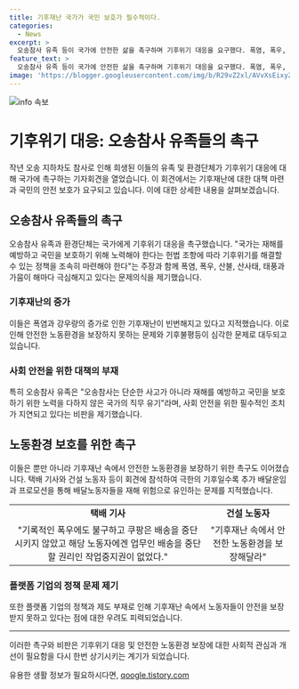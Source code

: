 ```yaml
---
title: 기후재난 국가가 국민 보호가 필수적이다.
categories:
  - News
excerpt: >
  오송참사 유족 등이 국가에 안전한 삶을 촉구하며 기후위기 대응을 요구했다. 폭염, 폭우, 산불 등이 빈번하고 강도가 심해지는 가운데, 극한 기후 상황에서 안전한 노동환경을 보장해야 한다는 목소리도 커지고 있다. 유가족은 국가의 직무 유기로 보고, 기후재난에 대한 근본적인 사회구조 변화가 필요하다고 강조했다. 함께 회견에 참석한 노동자들도 기후재난 속에서의 안전을 요구하며, 기업의 책임과 노동자 보호를 촉구했다.
feature_text: >
  오송참사 유족 등이 국가에 안전한 삶을 촉구하며 기후위기 대응을 요구했다. 폭염, 폭우, 산불 등이 빈번하고 강도가 심해지는 가운데, 극한 기후 상황에서 안전한 노동환경을 보장해야 한다는 목소리도 커지고 있다. 유가족은 국가의 직무 유기로 보고, 기후재난에 대한 근본적인 사회구조 변화가 필요하다고 강조했다. 함께 회견에 참석한 노동자들도 기후재난 속에서의 안전을 요구하며, 기업의 책임과 노동자 보호를 촉구했다.
image: 'https://blogger.googleusercontent.com/img/b/R29vZ2xl/AVvXsEixyZcFfHzMRdzZMjFBmAUKJYCLCGyLL1o632UiGVXcaFdKo_bkvkuCioo0uUKlGfBVcT3P84aROyZIXSBEx3Aw5nCQ3pTgDom1WDC4m8eifvWiAmWEEVb4x6G_l8C0QH225ldMjyaFvpxGEBGNO37VmDTDMHGhJPq73UglMfDca1-0aw/s1600/blogspot.png'
---
```


<p><img src="https://blogger.googleusercontent.com/img/b/R29vZ2xl/AVvXsEixyZcFfHzMRdzZMjFBmAUKJYCLCGyLL1o632UiGVXcaFdKo_bkvkuCioo0uUKlGfBVcT3P84aROyZIXSBEx3Aw5nCQ3pTgDom1WDC4m8eifvWiAmWEEVb4x6G_l8C0QH225ldMjyaFvpxGEBGNO37VmDTDMHGhJPq73UglMfDca1-0aw/s1600/blogspot.png" alt="info 속보" /></p>

<h1>기후위기 대응: 오송참사 유족들의 촉구</h1>

<p data-ke-size="size16">작년 오송 지하차도 참사로 인해 희생된 이들의 유족 및 환경단체가 기후위기 대응에 대해 국가에 촉구하는 기자회견을 열었습니다. 이 회견에서는 기후재난에 대한 대책 마련과 국민의 안전 보호가 요구되고 있습니다. 이에 대한 상세한 내용을 살펴보겠습니다.</p>

<h2>오송참사 유족들의 촉구</h2>

<p data-ke-size="size16">오송참사 유족과 환경단체는 국가에게 기후위기 대응을 촉구했습니다. "국가는 재해를 예방하고 국민을 보호하기 위해 노력해야 한다는 헌법 조항에 따라 기후위기를 해결할 수 있는 정책을 조속히 마련해야 한다"는 주장과 함께 폭염, 폭우, 산불, 산사태, 태풍과 가뭄이 해마다 극심해지고 있다는 문제의식을 제기했습니다.</p>

<h3>기후재난의 증가</h3>

<p data-ke-size="size16">이들은 폭염과 강우량의 증가로 인한 기후재난이 빈번해지고 있다고 지적했습니다. 이로 인해 안전한 노동환경을 보장하지 못하는 문제와 기후불평등이 심각한 문제로 대두되고 있습니다.</p>

<h3>사회 안전을 위한 대책의 부재</h3>

<p data-ke-size="size16">특히 오송참사 유족은 "오송참사는 단순한 사고가 아니라 재해를 예방하고 국민을 보호하기 위한 노력을 다하지 않은 국가의 직무 유기"라며, 사회 안전을 위한 필수적인 조치가 지연되고 있다는 비판을 제기했습니다.</p>

<h2>노동환경 보호를 위한 촉구</h2>

<p data-ke-size="size16">이들은 뿐만 아니라 기후재난 속에서 안전한 노동환경을 보장하기 위한 촉구도 이어졌습니다. 택배 기사와 건설 노동자 등이 회견에 참석하여 극한의 기후일수록 추가 배달운임과 프로모션을 통해 배달노동자들을 재해 위험으로 유인하는 문제를 지적했습니다.</p>

<table>
    <tr>
        <td style="text-align: center; height: 17px;"><b>택배 기사</b></td>
        <td style="text-align: center; height: 17px;"><b>건설 노동자</b></td>
    </tr>
    <tr>
        <td style="text-align: center; height: 17px;">"기록적인 폭우에도 불구하고 쿠팡은 배송을 중단시키지 않았고 해당 노동자에겐 업무인 배송을 중단할 권리인 작업중지권이 없었다."</td>
        <td style="text-align: center; height: 17px;">"기후재난 속에서 안전한 노동환경을 보장해달라"</td>
    </tr>
</table>

<h3>플랫폼 기업의 정책 문제 제기</h3>

<p data-ke-size="size16">또한 플랫폼 기업의 정책과 제도 부재로 인해 기후재난 속에서 노동자들이 안전을 보장받지 못하고 있다는 점에 대한 우려도 피력되었습니다.</p>

<hr>

<p data-ke-size="size16">이러한 촉구와 비판은 기후위기 대응 및 안전한 노동환경 보장에 대한 사회적 관심과 개선이 필요함을 다시 한번 상기시키는 계기가 되었습니다.</p>
유용한 생활 정보가 필요하시다면, <a href="https://qoogle.tistory.com" rel="dofollow">qoogle.tistory.com</a>


